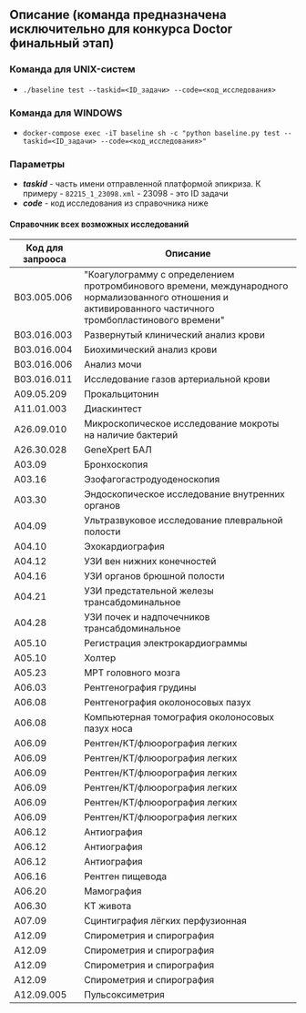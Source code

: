 ## Описание (команда предназначена исключительно для конкурса Doctor финальный этап)
### Команда для UNIX-систем
- ```./baseline test --taskid=<ID_задачи> --code=<код_исследования>```
### Команда для WINDOWS
- ```docker-compose exec -iT baseline sh -c "python baseline.py test --taskid=<ID_задачи> --code=<код_исследования>"```

### Параметры
- ***taskid*** - часть имени отправленной платформой эпикриза. К примеру - ```82215_1_23098.xml``` - 23098 - это ID задачи
- ***code*** - код исследования из справочника ниже

#### Справочник всех возможных исследований
Код для запрооса  | Описание
------------- | -------------
B03.005.006 | "Коагулограмму с определением протромбинового времени, международного нормализованного отношения и активированного частичного тромбопластинового времени"
B03.016.003 | Развернутый клинический анализ крови
B03.016.004 | Биохимический анализ крови
B03.016.006 | Анализ мочи
B03.016.011 | Исследование газов артериальной крови
A09.05.209 | Прокальцитонин
A11.01.003 | Диаскинтест
A26.09.010 | Микроскопическое исследование мокроты на наличие бактерий
A26.30.028 | GeneXpert БАЛ
A03.09 | Бронхоскопия
A03.16 | Эзофагогастродуоденоскопия
A03.30 | Эндоскопическое исследование внутренних органов
A04.09 | Ультразвуковое исследование плевральной полости
A04.10 | Эхокардиография
A04.12 | УЗИ вен нижних конечностей
A04.16 | УЗИ органов брюшной полости
A04.21 | УЗИ предстательной железы трансабдоминальное
A04.28 | УЗИ почек и надпочечников трансабдоминальное
A05.10 | Регистрация электрокардиограммы
A05.10 | Холтер
A05.23 | МРТ головного мозга
A06.03 | Рентгенография грудины
A06.08 | Рентгенография околоносовых пазух
A06.08 | Компьютерная томография околоносовых пазух носа
A06.09 | Рентген/КТ/флюорография легких
A06.09 | Рентген/КТ/флюорография легких
A06.09 | Рентген/КТ/флюорография легких
A06.09 | Рентген/КТ/флюорография легких
A06.09 | Рентген/КТ/флюорография легких
A06.09 | Рентген/КТ/флюорография легких
A06.12 | Антиография
A06.12 | Антиография
A06.12 | Антиография
A06.16 | Рентген пищевода
A06.20 | Мамография
A06.30 | КТ живота
A07.09 | Сцинтиграфия лёгких перфузионная
A12.09 | Спирометрия и спирография
A12.09 | Спирометрия и спирография
A12.09 | Спирометрия и спирография
A12.09 | Спирометрия и спирография
A12.09.005   |  Пульсоксиметрия

